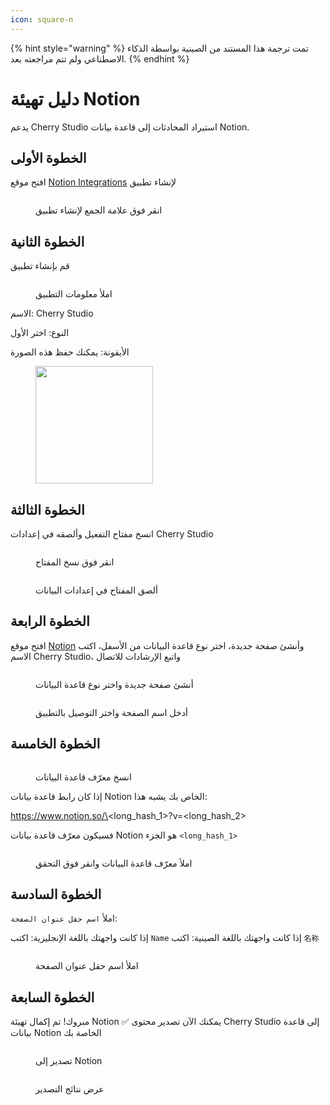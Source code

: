 ```yaml
---
icon: square-n
---
```


{% hint style="warning" %}
تمت ترجمة هذا المستند من الصينية بواسطة الذكاء الاصطناعي ولم تتم مراجعته بعد.
{% endhint %}

# دليل تهيئة Notion

يدعم Cherry Studio استيراد المحادثات إلى قاعدة بيانات Notion.

## الخطوة الأولى

افتح موقع [Notion Integrations](https://www.notion.so/profile/integrations) لإنشاء تطبيق

<figure><img src="../.gitbook/assets/notion/创建应用.png" alt=""><figcaption><p>انقر فوق علامة الجمع لإنشاء تطبيق</p></figcaption></figure>

## الخطوة الثانية

قم بإنشاء تطبيق

<figure><img src="../.gitbook/assets/notion/填写应用信息.png" alt=""><figcaption><p>املأ معلومات التطبيق</p></figcaption></figure>

الاسم: Cherry Studio

النوع: اختر الأول

الأيقونة: يمكنك حفظ هذه الصورة

<figure><img src="../.gitbook/assets/notion/Cherry-Studio-Logo.png" alt="" width="188"><figcaption></figcaption></figure>

## الخطوة الثالثة

انسخ مفتاح التفعيل وألصقه في إعدادات Cherry Studio

<figure><img src="../.gitbook/assets/notion/复制密钥.png" alt=""><figcaption><p>انقر فوق نسخ المفتاح</p></figcaption></figure>

<figure><img src="../.gitbook/assets/notion/填写密钥.png" alt=""><figcaption><p>ألصق المفتاح في إعدادات البيانات</p></figcaption></figure>

## الخطوة الرابعة

افتح موقع [Notion](https://www.notion.so/) وأنشئ صفحة جديدة، اختر نوع قاعدة البيانات من الأسفل، اكتب الاسم Cherry Studio، واتبع الإرشادات للاتصال

<figure><img src="../.gitbook/assets/notion/创建页面.png" alt=""><figcaption><p>أنشئ صفحة جديدة واختر نوع قاعدة البيانات</p></figcaption></figure>

<figure><img src="../.gitbook/assets/notion/连接APP.png" alt=""><figcaption><p>أدخل اسم الصفحة واختر التوصيل بالتطبيق</p></figcaption></figure>

## الخطوة الخامسة

<figure><img src="../.gitbook/assets/notion/复制数据库ID.png" alt=""><figcaption><p>انسخ معرّف قاعدة البيانات</p></figcaption></figure>

إذا كان رابط قاعدة بيانات Notion الخاص بك يشبه هذا:

https://www.notion.so/\<long\_hash\_1>?v=\<long\_hash\_2>

فسيكون معرّف قاعدة بيانات Notion هو الجزء `<long_hash_1>`

<figure><img src="../.gitbook/assets/notion/填写数据库ID.png" alt=""><figcaption><p>املأ معرّف قاعدة البيانات وانقر فوق التحقق</p></figcaption></figure>

## الخطوة السادسة

املأ `اسم حقل عنوان الصفحة`:

إذا كانت واجهتك باللغة الإنجليزية: اكتب `Name`
إذا كانت واجهتك باللغة الصينية: اكتب `名称`

<figure><img src="../.gitbook/assets/notion/填写页面标题字段名.png" alt=""><figcaption><p>املأ اسم حقل عنوان الصفحة</p></figcaption></figure>

## الخطوة السابعة

مبروك! تم إكمال تهيئة Notion ✅ يمكنك الآن تصدير محتوى Cherry Studio إلى قاعدة بيانات Notion الخاصة بك

<figure><img src="../.gitbook/assets/notion/导出.png" alt=""><figcaption><p>تصدير إلى Notion</p></figcaption></figure>

<figure><img src="../.gitbook/assets/notion/查看结果.png" alt=""><figcaption><p>عرض نتائج التصدير</p></figcaption></figure>